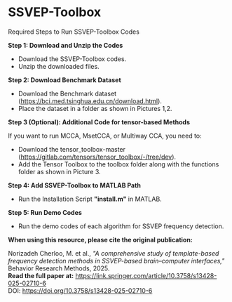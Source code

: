 # SSVEP-Toolbox
Required Steps to Run SSVEP-Toolbox Codes

**Step 1: Download and Unzip the Codes**
- Download the SSVEP-Toolbox codes.
-  Unzip the downloaded files.

**Step 2: Download Benchmark Dataset**
- Download the Benchmark dataset (https://bci.med.tsinghua.edu.cn/download.html). 
- Place the dataset in a folder as shown in Pictures 1,2.

**Step 3 (Optional): Additional Code for tensor-based Methods**

If you want to run MCCA, MsetCCA, or Multiway CCA, you need to:
- Download the tensor_toolbox-master (https://gitlab.com/tensors/tensor_toolbox/-/tree/dev). 
- Add the Tensor Toolbox to the toolbox folder along with the functions folder as shown in Picture 3.

**Step 4: Add SSVEP-Toolbox to MATLAB Path**
- Run the Installation Script **"install.m"** in MATLAB.

**Step 5: Run Demo Codes**
- Run the demo codes of each algorithm for SSVEP frequency detection.



**When using this resource, please cite the original publication:**

Norizadeh Cherloo, M. et al., _"A comprehensive study of template-based frequency detection methods in SSVEP-based brain–computer interfaces,"_ Behavior Research Methods, 2025.  
**Read the full paper at:** https://link.springer.com/article/10.3758/s13428-025-02710-6  
DOI: https://doi.org/10.3758/s13428-025-02710-6
